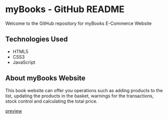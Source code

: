 <h1> myBooks - GitHub README</h1>
<p>Welcome to the GitHub repository for myBooks E-Commerce Website</p>
<h2>Technologies Used</h2>
<ul>
    <li>HTML5</li>
    <li>CSS3</li>
    <li>JavaScript</li>          
</ul>
<h2>About myBooks Website</h2>
<p>This book website can offer you operations such as adding products to the list, updating the products in the basket, warnings for the transactions, stock control and calculating the total price.</p>
<a href="https://mybookss.netlify.app/">preview</a><br><br>
<img src="myBooks.gif" alt="">
